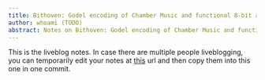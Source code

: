```yaml
---
title: Bithoven: Godel encoding of Chamber Music and functional 8-bit audio synthesis
author: whoami (TODO)
abstract: Notes on Bithoven: Godel encoding of Chamber Music and functional 8-bit audio synthesis
---
```


This is the liveblog notes.  In case there are multiple
people liveblogging, you can temporarily edit your notes
at [this](bithoven--godel-enco/template.md) url and then copy them into this one in one
commit.
